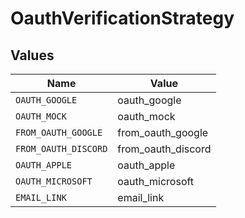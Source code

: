 # OauthVerificationStrategy


## Values

| Name                 | Value                |
| -------------------- | -------------------- |
| `OAUTH_GOOGLE`       | oauth_google         |
| `OAUTH_MOCK`         | oauth_mock           |
| `FROM_OAUTH_GOOGLE`  | from_oauth_google    |
| `FROM_OAUTH_DISCORD` | from_oauth_discord   |
| `OAUTH_APPLE`        | oauth_apple          |
| `OAUTH_MICROSOFT`    | oauth_microsoft      |
| `EMAIL_LINK`         | email_link           |